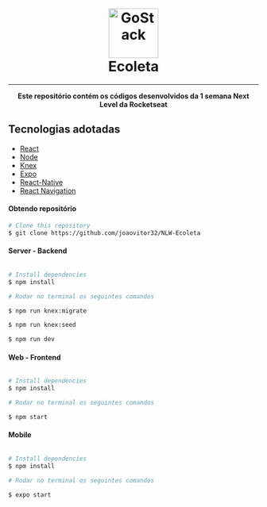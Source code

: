 <h1 align="center">
     <img alt="GoStack" src="https://pbs.twimg.com/profile_images/953595371875422210/0pWsfSSp_400x400.jpg" width="100px" />
    <br>
    Ecoleta
</h1>
<hr/>

<p align="center">
     <strong>Este repositório contém os códigos desenvolvidos da 1 semana Next Level da Rocketseat</strong>
</p>


## Tecnologias adotadas

- [React](https://pt-br.reactjs.org/)
- [Node](https://nodejs.org/en/)
- [Knex](http://knexjs.org/)
- [Expo](https://expo.io/)
- [React-Native](https://facebook.github.io/react-native/)
- [React Navigation](https://reactnavigation.org/)

<h4>Obtendo repositório</h4>

```bash
# Clone this repository
$ git clone https://github.com/joaovitor32/NLW-Ecoleta
```
<h4>Server - Backend </h4>

```bash

# Install dependencies
$ npm install

# Rodar no terminal os seguintes comandos

$ npm run knex:migrate

$ npm run knex:seed

$ npm run dev

```

<h4>Web - Frontend </h4>

```bash

# Install dependencies
$ npm install

# Rodar no terminal os seguintes comandos

$ npm start

```

<h4>Mobile </h4>

```bash

# Install dependencies
$ npm install

# Rodar no terminal os seguintes comandos

$ expo start

```
